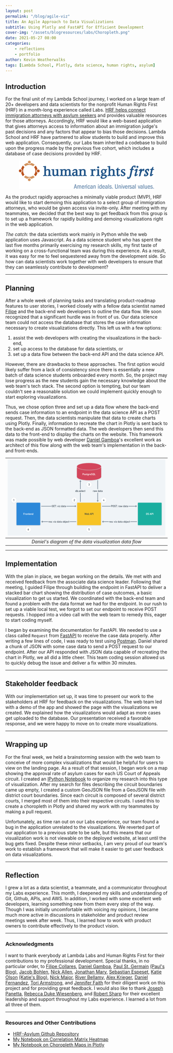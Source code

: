 ```yaml
---
layout: post
permalink: "/blog/agile-viz"
title: An Agile Approach to Data Visualizations
subtitle: Using Plotly and FastAPI for Efficient Development
cover-img: "/assets/blogresources/labs/Choropleth.png"
date: 2021-05-27 08:00
categories: 
    - reflections
    - portfolio
author: Kevin Weatherwalks
tags: [Lambda School, Plotly, data science, human rights, asylum]
---
```


## Introduction

For the final unit of my Lambda School journey, I worked on a large team of 20+ developers and data scientists for the nonprofit Human Rights First (HRF) in a month-long experience called Labs. [HRF helps connect immigration attorneys with asylum seekers](https://www.humanrightsfirst.org/asylum) and provides valuable resources for those attorneys. Accordingly, HRF would like a web-based application that gives attorneys access to information about an immigration judge's past decisions and any factors that appear to bias those decisions. Lambda School and HRF have partnered to allow students to build and improve this web application. Consequently, our Labs team inherited a codebase to build upon the progress made by the previous five cohort, which includes a database of case decisions provided by HRF.

<p align="center" valign="middle">
    <img src="/assets/blogresources/labs/hrf-logo.png">
</p>

As the product rapidly approaches a minimally viable product (MVP), HRF would like to start demoing this application to a select group of immigration attorneys, who would be given access via invite-only. After meeting with my teammates, we decided that the best way to get feedback from this group is to set up a framework for rapidly building and demoing visualizations right in the web application.

*The catch:* the data scientists work mainly in Python while the web application uses Javascript. As a data science student who has spent the last five months primarily exercising my research skills, my first taste of working on a cross-functional team was during this experience. As a result, it was easy for me to feel sequestered away from the development side. So how can data scientists work together with web developers to ensure that they can seamlessly contribute to development?

---

## Planning

After a whole week of planning tasks and translating product-roadmap features to user stories, I worked closely with a fellow data scientist named [Filipe](https://www.linkedin.com/in/fcollares/) and the back-end web developers to outline the data flow. We soon recognized that a significant hurdle was in front of us. Our data science team could not access the database that stores the case information necessary to create visualizations directly.
This left us with a few options:

1. assist the web developers with creating the visualizations in the back-end,
1. set up access to the database for data scientists, or
1. set up a data flow between the back-end API and the data science API.

However, there are drawbacks to these approaches. The first option would likely suffer from a lack of consistency since there is essentially a new batch of data science students onboarded every month. So, the project may lose progress as the new students gain the necessary knowledge about the web team's tech stack. 
The second option is tempting, but our team couldn't see a reasonable solution we could implement quickly enough to start exploring visualizations. 

Thus, we chose option three and set up a data flow where the back-end sends case information to an endpoint in the data science API as a POST request. Then, the data scientists manipulate that data to create charts using Plotly. Finally, information to recreate the chart in Plotly is sent back to the back-end as JSON formatted data. The web developers then send this data to the front-end to display the charts on the website. This framework was made possible by web developer [Daniel Gamboa]()'s excellent work as architect of this flow along with the web team's implementation in the back- and front-ends.

| ![Data Viz Flow](/assets/blogresources/labs/API_to_API_viz.png) |
|:---------------------------------------------------------------:|
|     *Daniel's diagram of the data visualization data flow*      |

---

## Implementation

With the plan in place, we began working on the details. We met with and received feedback from the associate data science leader. Following that meeting, I guided Filipe through building the endpoint in FastAPI to deliver a stacked bar chart showing the distribution of case outcomes, a basic visualization to get us started. We coordinated with the back-end team and found a problem with the data format we had for the endpoint. In our rush to set up a viable local test, we forgot to set our endpoint to receive POST requests. I hopped into a video call with the web team to remedy this, eager to start coding myself.

I began by examining the documentation for FastAPI. We needed to use a class called `Request` from [FastAPI](https://fastapi.tiangolo.com/advanced/using-request-directly/) to receive the case data properly. After writing a few lines of code, I was ready to test using [Postman](https://medium.com/server-side-swift-and-more/api-endpoint-testing-with-postman-63f907217f15). Daniel shared a chunk of JSON with some case data to send a POST request to our endpoint. After our API responded with JSON data capable of recreating the chart in Plotly, we all did a little cheer. This team coding session allowed us to quickly debug the issue and deliver a fix within 30 minutes.

---

## Stakeholder feedback

With our implementation set up, it was time to present our work to the stakeholders at HRF for feedback on the visualizations. The web team led with a demo of the app and showed the page with the visualizations we created. We explained how the visualizations would adapt as more cases get uploaded to the database. Our presentation received a favorable response, and we were happy to move on to create more visualizations.

---

## Wrapping up

For the final week, we held a brainstorming session with the web team to conceive of more complex visualizations that would be helpful for users to view on the landing page. As a result of that session, I began work on a map showing the approval rate of asylum cases for each US Court of Appeals circuit. I created an [IPython Notebook](https://github.com/KWeatherwalks/human-rights-first-asylum-ds-a/blob/main/visualizations/CircuitLevelChoropleth.ipynb) to organize my research into this type of visualization. After my search for files describing the circuit boundaries came up empty, I created a custom GeoJSON file from a GeoJSON file with district court boundaries. Since each circuit is composed of several district courts, I merged most of them into their respective circuits. I used this to create a choropleth in Plotly and shared my work with my teammates by making a pull request.

Unfortunately, as time ran out on our Labs experience, our team found a bug in the application unrelated to the visualizations. We reverted part of our application to a previous state to be safe, but this means that our visualization work is not viewable on the deployed website, at least until the bug gets fixed. Despite these minor setbacks, I am very proud of our team's work to establish a framework that will make it easier to get user feedback on data visualizations.

---

## Reflection

I grew a lot as a data scientist, a teammate, and a communicator throughout my Labs experience. This month, I deepened my skills and understanding of Git, Github, APIs, and AWS. In addition, I worked with some excellent web developers, learning something new from them every step of the way.
Though I was initially uncomfortable with voicing my opinions, I became much more active in discussions in stakeholder and product review meetings week after week. Thus, I learned how to work with product owners to contribute effectively to the product vision.  

--- 

### Acknowledgments 

I want to thank everybody at Lambda Labs and Human Rights First for their contributions to my professional development. Special thanks, in no particular order, to [Filipe Collares](https://github.com/fcollares), [Daniel Gamboa](https://github.com/dgamboa), [Paul St. Germain](https://github.com/paulstgermain) [(Paul's Blog)](https://dev.to/paulstgermain/full-stack-collaboration-40fl), [Jacob Bohlen](https://github.com/JRBOH), [Nick Allen](https://github.com/nwestallen), [Jonathan Mary](https://github.com/JonathanMary), [Sebastian Espeset](https://github.com/sebastian-espeset), [Katie Olson](https://github.com/katieolson84) [(Katie's Blog)](https://katieolson84.medium.com/7-ways-to-improve-ui-ux-as-a-developer-90c4a0b197a5), [Nick Major](https://github.com/SophistryDude), [River Bellamy](https://github.com/RiverBellamy), [Alex Krieger](https://github.com/kriegersaurusrex), [Daniel Fernandez](https://github.com/Daniel-Fernandez-951), [Tori Armstrong](https://github.com/torarm), and [Jennifer Faith](https://github.com/JenFaith) for their diligent work on this project and for providing great feedback. I would also like to thank [Joseph Panetta](https://github.com/jlpanetta1681), [Rebecca Duke Wiesenberg](https://github.com/rdukewiesenb), and [Robert Sharp](https://github.com/BrokenShell) for their excellent leadership and support throughout my Labs experience. I learned a lot from all three of them.

---

### Resources and Other Contributions

- [HRF-Asylum Github Repository](https://github.com/KWeatherwalks/human-rights-first-asylum-ds-a)  
- [My Notebook on Correlation Matrix Heatmap](https://github.com/KWeatherwalks/human-rights-first-asylum-ds-a/blob/main/visualizations/CorrelationMatrixHeatmap.ipynb)  
- [My Notebook on Choropleth Maps in Plotly](https://github.com/KWeatherwalks/human-rights-first-asylum-ds-a/blob/main/visualizations/CircuitLevelChoropleth.ipynb)  
